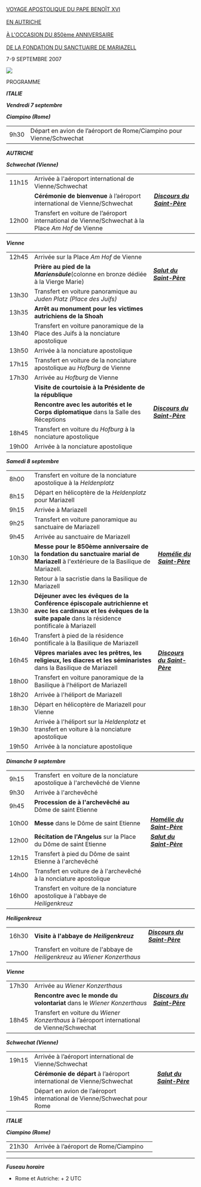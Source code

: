 [VOYAGE APOSTOLIQUE DU PAPE BENOÎT XVI\
\
EN AUTRICHE\
\
À L'OCCASION DU 850ème ANNIVERSAIRE\
\
DE LA FONDATION DU SANCTUAIRE DE MARIAZELL](/content/benedict-xvi/fr/travels/2007/outside/documents/austria.html)

7-9 SEPTEMBRE 2007

![](/content/dam/benedict-xvi/images/travels/2007/austria-cartina.jpg)

PROGRAMME

***ITALIE***

***Vendredi 7 septembre***

***Ciampino (Rome)***

|     |     |     |
| --- | --- | --- |
| 9h30 | Départ en avion de l’aéroport de Rome/Ciampino pour Vienne/Schwechat |  |

***AUTRICHE***

***Schwechat (Vienne)***

|     |     |     |
| --- | --- | --- |
| 11h15 | Arrivée à l'aéroport international de Vienne/Schwechat |  |
|  | **Cérémonie de bienvenue** à l’aéroport international de Vienne/Schwechat | ***[Discours du Saint-Père](/content/benedict-xvi/fr/speeches/2007/september/documents/hf_ben-xvi_spe_20070907_welcome-austria.html)*** |
| 12h00 | Transfert en voiture de l’aéroport international de Vienne/Schwechat à la Place *Am Hof* de Vienne |  |

***Vienne***

|     |     |     |
| --- | --- | --- |
| 12h45 | Arrivée sur la Place *Am Hof* de Vienne |  |
|  | **Prière au pied de la *Mariensäule***(colonne en bronze dédiée à la Vierge Marie) | ***[Salut du Saint-Père](/content/benedict-xvi/fr/speeches/2007/september/documents/hf_ben-xvi_spe_20070907_preghiera-maria.html)*** |
| 13h30 | Transfert en voiture panoramique au *Juden Platz (Place des Juifs)* |  |
| 13h35 | **Arrêt au monument pour les victimes autrichiens de la Shoah** |  |
| 13h40 | Transfert en voiture panoramique de la Place des Juifs à la nonciature apostolique |  |
| 13h50 | Arrivée à la nonciature apostolique |  |
| 17h15 | Transfert en voiture de la nonciature apostolique au *Hofburg* de Vienne |  |
| 17h30 | Arrivée au *Hofburg* de Vienne |  |
|  | **Visite de courtoisie à la Présidente de la république** |  |
|  | **Rencontre avec les autorités et le Corps diplomatique** dans la Salle des Réceptions | ***[Discours du Saint-Père](/content/benedict-xvi/fr/speeches/2007/september/documents/hf_ben-xvi_spe_20070907_hofburg-wien.html)*** |
| 18h45 | Transfert en voiture du *Hofburg* à la nonciature apostolique |  |
| 19h00 | Arrivée à la nonciature apostolique |  |

***Samedi 8 septembre***

|     |     |     |
| --- | --- | --- |
| 8h00 | Transfert en voiture de la nonciature apostolique à la *Heldenplatz* |  |
| 8h15 | Départ en hélicoptère de la *Heldenplatz* pour Mariazell |  |
| 9h15 | Arrivée à Mariazell |  |
| 9h25 | Transfert en voiture panoramique au sanctuaire de Mariazell |  |
| 9h45 | Arrivée au sanctuaire de Mariazell |  |
| 10h30 | **Messe pour le 850ème anniversaire de la fondation du sanctuaire marial de Mariazell** à l'extérieure de la Basilique de Mariazell. | [***Homélie*** ***du Saint-Père***](/content/benedict-xvi/fr/homilies/2007/documents/hf_ben-xvi_hom_20070908_mariazell.html) |
| 12h30 | Retour à la sacristie dans la Basilique de  Mariazell |  |
| 13h30 | **Déjeuner avec les évêques de la Conférence épiscopale autrichienne et avec les cardinaux et les évêques de la suite papale** dans la résidence pontificale à Mariazell |  |
| 16h40 | Transfert à pied de la résidence pontificale à la Basilique de Mariazell |  |
| 16h45 | **Vêpres mariales avec les prêtres, les religieux, les diacres et les séminaristes** dans la Basilique de Mariazell | ***[Discours du Saint-Père](/content/benedict-xvi/fr/speeches/2007/september/documents/hf_ben-xvi_spe_20070908_vespri-mariazell.html)*** |
| 18h00 | Transfert en voiture panoramique de la Basilique à l'héliport de Mariazell |  |
| 18h20 | Arrivée à l'héliport de Mariazell |  |
| 18h30 | Départ en hélicoptère de Mariazell pour Vienne |  |
| 19h30 | Arrivée à l'héliport sur la *Heldenplatz* et transfert en voiture à la nonciature apostolique |  |
| 19h50 | Arrivée à la nonciature apostolique |  |

***Dimanche 9 septembre***

|     |     |     |
| --- | --- | --- |
| 9h15 | Transfert  en voiture de la nonciature apostolique à l'archevêché de Vienne |  |
| 9h30 | Arrivée à l'archevêché |  |
| 9h45 | **Procession de à l'archevêché au** Dôme de saint Etienne |  |
| 10h00 | **Messe** dans le Dôme de saint Etienne | ***[Homélie du Saint-Père](/content/benedict-xvi/fr/homilies/2007/documents/hf_ben-xvi_hom_20070909_wien.html)*** |
| 12h00 | **Récitation de l'Angelus** sur la Place du Dôme de saint Etienne | ***[Salut du Saint-Père](/content/benedict-xvi/fr/angelus/2007/documents/hf_ben-xvi_ang_20070909_wien.html)*** |
| 12h15 | Transfert à pied du Dôme de saint Etienne à l'archevêché |  |
| 14h00 | Transfert en voiture de à l'archevêché à la nonciature apostolique |  |
| 16h00 | Transfert en voiture de la nonciature apostolique à l'abbaye de *Heiligenkreuz* |  |

***Heiligenkreuz***

|     |     |     |
| --- | --- | --- |
| 16h30 | **Visite à l'abbaye de *Heiligenkreuz*** | ***[Discours du Saint-Père](/content/benedict-xvi/fr/speeches/2007/september/documents/hf_ben-xvi_spe_20070909_heiligenkreuz.html)*** |
| 17h00 | Transfert en voiture de l'abbaye de *Heiligenkreuz* au *Wiener Konzerthaus* |  |

***Vienne***

|     |     |     |
| --- | --- | --- |
| 17h30 | Arrivée au *Wiener Konzerthaus* |  |
|  | **Rencontre avec le monde du volontariat** dans le *Wiener Konzerthaus* | ***[Discours du Saint-Père](/content/benedict-xvi/fr/speeches/2007/september/documents/hf_ben-xvi_spe_20070909_volontariato-austria.html)*** |
| 18h45 | Transfert en voiture du *Wiener Konzerthaus* à l’aéroport international de Vienne/Schwechat |  |

***Schwechat (Vienne)***

|     |     |     |
| --- | --- | --- |
| 19h15 | Arrivée à l’aéroport international de Vienne/Schwechat |  |
|  | **Cérémonie de départ** à l’aéroport international de Vienne/Schwechat | ***[Salut du Saint-Père](/content/benedict-xvi/fr/speeches/2007/september/documents/hf_ben-xvi_spe_20070909_farewell-austria.html)*** |
| 19h45 | Départ en avion de l’aéroport international de Vienne/Schwechat pour Rome |  |

***ITALIE***

***Ciampino (Rome)***

|     |     |     |
| --- | --- | --- |
| 21h30 | Arrivée à l’aéroport de Rome/Ciampino |  |

* * *

***Fuseau horaire***

- Rome et Autriche: + 2 UTC